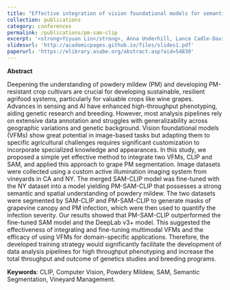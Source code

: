 ```yaml
---
title: "Effective integration of vision foundational models for semantic segmentation to quantify grape foliage powdery mildew infection"
collection: publications
category: conferences
permalink: /publications/pm-sam-clip
excerpt: '<strong>Yiyuan Lin</strong>, Anna Underhill, Lance Cadle-Davison, Ana Jimenez, Summaira Riaz, Yu Jiang, <i><strong>ASABE Annual International Meeting</strong></i>, 2024'
slidesurl: 'http://academicpages.github.io/files/slides1.pdf'
paperurl: 'https://elibrary.asabe.org/abstract.asp?aid=54830'
---
```


**Abstract**

Deepening the understanding of powdery mildew (PM) and developing PM-resistant crop cultivars are crucial for developing sustainable, resilient agrifood systems, particularly for valuable crops like wine grapes. Advances in sensing and AI have enhanced high-throughput phenotyping, aiding genetic research and breeding. However, most analysis pipelines rely on extensive data annotation and struggles with generalizability across geographic variations and genetic background. Vision foundational models (VFMs) show great potential in image-based tasks but adapting them to specific agricultural challenges requires significant customization to incorporate specialized knowledge and appearances. In this study, we proposed a simple yet effective method to integrate two VFMs, CLIP and SAM, and applied this approach to grape PM segmentation. Image datasets were collected using a custom active illumination imaging system from vineyards in CA and NY. The merged SAM-CLIP model was fine-tuned with the NY dataset into a model yielding PM-SAM-CLIP that possesses a strong semantic and spatial understanding of powdery mildew. The two datasets were segmented by SAM-CLIP and PM-SAM-CLIP to generate masks of grapevine canopy and PM infection, which were then used to quantify the infection severity. Our results showed that PM-SAM-CLIP outperformed the fine-tuned SAM model and the DeepLab v3+ model. This suggested the effectiveness of integrating and fine-tuning multimodal VFMs and the efficacy of using VFMs for domain-specific applications. Therefore, the developed training strategy would significantly facilitate the development of data analysis pipelines for high throughput phenotyping and increase the total throughput and outcome of genetics studies and breeding programs.

**Keywords**:   CLIP, Computer Vision, Powdery Mildew, SAM, Semantic Segmentation, Vineyard Management.